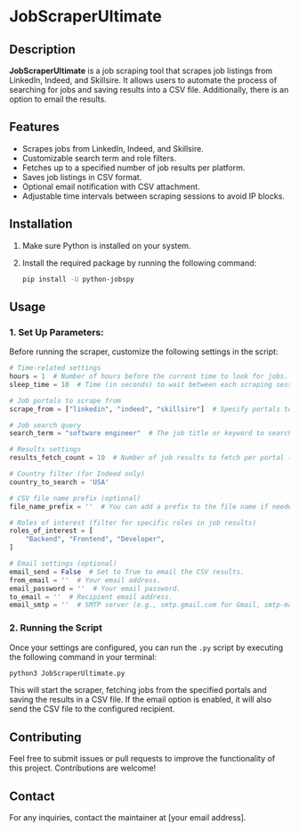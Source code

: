 
# JobScraperUltimate

## Description

**JobScraperUltimate** is a job scraping tool that scrapes job listings from LinkedIn, Indeed, and Skillsire. It allows users to automate the process of searching for jobs and saving results into a CSV file. Additionally, there is an option to email the results.

## Features

- Scrapes jobs from LinkedIn, Indeed, and Skillsire.
- Customizable search term and role filters.
- Fetches up to a specified number of job results per platform.
- Saves job listings in CSV format.
- Optional email notification with CSV attachment.
- Adjustable time intervals between scraping sessions to avoid IP blocks.

## Installation

1. Make sure Python is installed on your system.
2. Install the required package by running the following command:

   ```bash
   pip install -U python-jobspy
   ```

## Usage

### 1. Set Up Parameters:

Before running the scraper, customize the following settings in the script:

```python
# Time-related settings
hours = 1  # Number of hours before the current time to look for jobs.
sleep_time = 10  # Time (in seconds) to wait between each scraping session.

# Job portals to scrape from
scrape_from = ["linkedin", "indeed", "skillsire"]  # Specify portals to search from.

# Job search query
search_term = "software engineer"  # The job title or keyword to search for.

# Results settings
results_fetch_count = 10  # Number of job results to fetch per portal (limit to 300 to avoid IP blocking).

# Country filter (for Indeed only)
country_to_search = 'USA'

# CSV file name prefix (optional)
file_name_prefix = ''  # You can add a prefix to the file name if needed.

# Roles of interest (filter for specific roles in job results)
roles_of_interest = [
    "Backend", "Frontend", "Developer", 
]

# Email settings (optional)
email_send = False  # Set to True to email the CSV results.
from_email = ''  # Your email address.
email_password = ''  # Your email password.
to_email = ''  # Recipient email address.
email_smtp = ''  # SMTP server (e.g., smtp.gmail.com for Gmail, smtp-mail.outlook.com for Outlook).
```

### 2. Running the Script

Once your settings are configured, you can run the `.py` script by executing the following command in your terminal:

```bash
python3 JobScraperUltimate.py
```

This will start the scraper, fetching jobs from the specified portals and saving the results in a CSV file. If the email option is enabled, it will also send the CSV file to the configured recipient.

## Contributing

Feel free to submit issues or pull requests to improve the functionality of this project. Contributions are welcome!


## Contact

For any inquiries, contact the maintainer at [your email address].
